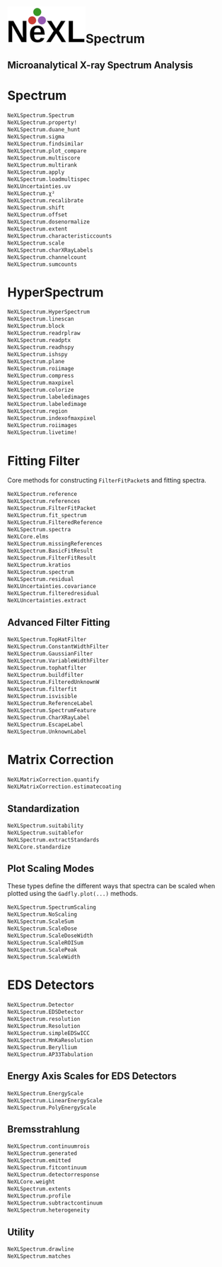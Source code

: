 # ![](NeXL_sm.png)Spectrum
## Microanalytical X-ray Spectrum Analysis

# Spectrum
```@docs
NeXLSpectrum.Spectrum
NeXLSpectrum.property!
NeXLSpectrum.duane_hunt
NeXLSpectrum.sigma
NeXLSpectrum.findsimilar
NeXLSpectrum.plot_compare  
NeXLSpectrum.multiscore
NeXLSpectrum.multirank 
NeXLSpectrum.apply
NeXLSpectrum.loadmultispec
NeXLUncertainties.uv
NeXLSpectrum.χ²
NeXLSpectrum.recalibrate
NeXLSpectrum.shift
NeXLSpectrum.offset
NeXLSpectrum.dosenormalize
NeXLSpectrum.extent
NeXLSpectrum.characteristiccounts
NeXLSpectrum.scale
NeXLSpectrum.charXRayLabels
NeXLSpectrum.channelcount
NeXLSpectrum.sumcounts
```

# HyperSpectrum
```@docs
NeXLSpectrum.HyperSpectrum
NeXLSpectrum.linescan
NeXLSpectrum.block
NeXLSpectrum.readrplraw
NeXLSpectrum.readptx
NeXLSpectrum.readhspy
NeXLSpectrum.ishspy
NeXLSpectrum.plane
NeXLSpectrum.roiimage
NeXLSpectrum.compress
NeXLSpectrum.maxpixel
NeXLSpectrum.colorize
NeXLSpectrum.labeledimages
NeXLSpectrum.labeledimage
NeXLSpectrum.region
NeXLSpectrum.indexofmaxpixel
NeXLSpectrum.roiimages
NeXLSpectrum.livetime!
```

# Fitting Filter
Core methods for constructing `FilterFitPacket`s and fitting spectra.
```@docs
NeXLSpectrum.reference
NeXLSpectrum.references
NeXLSpectrum.FilterFitPacket
NeXLSpectrum.fit_spectrum
NeXLSpectrum.FilteredReference
NeXLSpectrum.spectra
NeXLCore.elms
NeXLSpectrum.missingReferences
NeXLSpectrum.BasicFitResult
NeXLSpectrum.FilterFitResult
NeXLSpectrum.kratios
NeXLSpectrum.spectrum
NeXLSpectrum.residual
NeXLUncertainties.covariance
NeXLSpectrum.filteredresidual
NeXLUncertainties.extract
```

## Advanced Filter Fitting
```@docs
NeXLSpectrum.TopHatFilter
NeXLSpectrum.ConstantWidthFilter
NeXLSpectrum.GaussianFilter
NeXLSpectrum.VariableWidthFilter
NeXLSpectrum.tophatfilter
NeXLSpectrum.buildfilter
NeXLSpectrum.FilteredUnknownW
NeXLSpectrum.filterfit
NeXLSpectrum.isvisible
NeXLSpectrum.ReferenceLabel
NeXLSpectrum.SpectrumFeature
NeXLSpectrum.CharXRayLabel
NeXLSpectrum.EscapeLabel
NeXLSpectrum.UnknownLabel
```

# Matrix Correction
```@docs
NeXLMatrixCorrection.quantify
NeXLMatrixCorrection.estimatecoating
```

## Standardization
```@docs
NeXLSpectrum.suitability
NeXLSpectrum.suitablefor
NeXLSpectrum.extractStandards
NeXLCore.standardize
```

## Plot Scaling Modes
These types define the different ways that spectra can be scaled when plotted
using the `Gadfly.plot(...)` methods.
```@docs
NeXLSpectrum.SpectrumScaling
NeXLSpectrum.NoScaling
NeXLSpectrum.ScaleSum
NeXLSpectrum.ScaleDose
NeXLSpectrum.ScaleDoseWidth
NeXLSpectrum.ScaleROISum
NeXLSpectrum.ScalePeak
NeXLSpectrum.ScaleWidth
```

# EDS Detectors
```@docs
NeXLSpectrum.Detector
NeXLSpectrum.EDSDetector
NeXLSpectrum.resolution
NeXLSpectrum.Resolution
NeXLSpectrum.simpleEDSwICC
NeXLSpectrum.MnKaResolution
NeXLSpectrum.Beryllium
NeXLSpectrum.AP33Tabulation
```
## Energy Axis Scales for EDS Detectors
```@docs
NeXLSpectrum.EnergyScale
NeXLSpectrum.LinearEnergyScale
NeXLSpectrum.PolyEnergyScale
```

## Bremsstrahlung
```@docs
NeXLSpectrum.continuumrois
NeXLSpectrum.generated
NeXLSpectrum.emitted
NeXLSpectrum.fitcontinuum
NeXLSpectrum.detectorresponse
NeXLCore.weight
NeXLSpectrum.extents
NeXLSpectrum.profile
NeXLSpectrum.subtractcontinuum
NeXLSpectrum.heterogeneity
```

## Utility
```@docs
NeXLSpectrum.drawline
NeXLSpectrum.matches
```